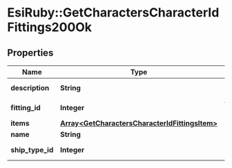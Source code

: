# EsiRuby::GetCharactersCharacterIdFittings200Ok

## Properties
Name | Type | Description | Notes
------------ | ------------- | ------------- | -------------
**description** | **String** | description string | 
**fitting_id** | **Integer** | fitting_id integer | 
**items** | [**Array&lt;GetCharactersCharacterIdFittingsItem&gt;**](GetCharactersCharacterIdFittingsItem.md) | items array | 
**name** | **String** | name string | 
**ship_type_id** | **Integer** | ship_type_id integer | 


